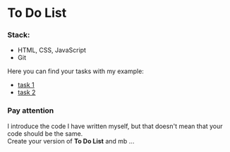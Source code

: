 # To Do List

### Stack:

- HTML, CSS, JavaScript
- Git

Here you can find your tasks with my example:

- [task 1](https://github.com/radomir-radionov/ToDoList-modern/tree/task1)
- [task 2](https://github.com/radomir-radionov/ToDoList-modern/tree/task2)

### Pay attention

I introduce the code I have written myself, but that doesn't mean that your code should be the same.  
Create your version of **To Do List** and mb ...
